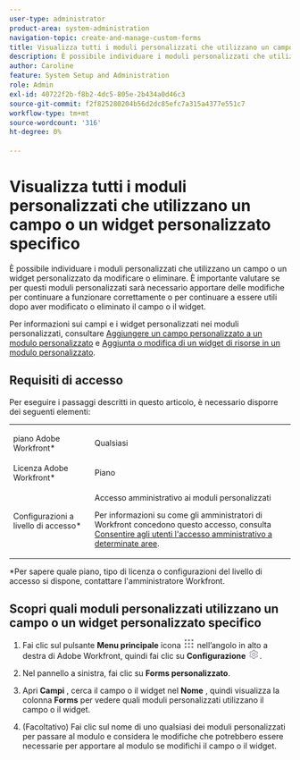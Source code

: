 ```yaml
---
user-type: administrator
product-area: system-administration
navigation-topic: create-and-manage-custom-forms
title: Visualizza tutti i moduli personalizzati che utilizzano un campo o un widget personalizzato specifico
description: È possibile individuare i moduli personalizzati che utilizzano un campo o un widget personalizzato da modificare o eliminare. È importante valutare se per questi moduli personalizzati sarà necessario apportare delle modifiche per continuare a funzionare correttamente o per continuare a essere utili dopo aver modificato o eliminato il campo o il widget.
author: Caroline
feature: System Setup and Administration
role: Admin
exl-id: 40722f2b-f8b2-4dc5-805e-2b434a0d46c3
source-git-commit: f2f825280204b56d2dc85efc7a315a4377e551c7
workflow-type: tm+mt
source-wordcount: '316'
ht-degree: 0%

---
```


# Visualizza tutti i moduli personalizzati che utilizzano un campo o un widget personalizzato specifico

È possibile individuare i moduli personalizzati che utilizzano un campo o un widget personalizzato da modificare o eliminare. È importante valutare se per questi moduli personalizzati sarà necessario apportare delle modifiche per continuare a funzionare correttamente o per continuare a essere utili dopo aver modificato o eliminato il campo o il widget.

Per informazioni sui campi e i widget personalizzati nei moduli personalizzati, consultare [Aggiungere un campo personalizzato a un modulo personalizzato](../../../administration-and-setup/customize-workfront/create-manage-custom-forms/add-a-custom-field-to-a-custom-form.md) e [Aggiunta o modifica di un widget di risorse in un modulo personalizzato](../../../administration-and-setup/customize-workfront/create-manage-custom-forms/add-widget-or-edit-its-properties-in-a-custom-form.md).

## Requisiti di accesso

Per eseguire i passaggi descritti in questo articolo, è necessario disporre dei seguenti elementi:

<table style="table-layout:auto"> 
 <col> 
 <col> 
 <tbody> 
  <tr data-mc-conditions=""> 
   <td role="rowheader"> <p>piano Adobe Workfront*</p> </td> 
   <td>Qualsiasi</td> 
  </tr> 
  <tr> 
   <td role="rowheader">Licenza Adobe Workfront*</td> 
   <td>Piano</td> 
  </tr> 
  <tr data-mc-conditions=""> 
   <td role="rowheader">Configurazioni a livello di accesso*</td> 
   <td> <p>Accesso amministrativo ai moduli personalizzati</p> <p>Per informazioni su come gli amministratori di Workfront concedono questo accesso, consulta <a href="../../../administration-and-setup/add-users/configure-and-grant-access/grant-users-admin-access-certain-areas.md" class="MCXref xref">Consentire agli utenti l'accesso amministrativo a determinate aree</a>.</p> </td> 
  </tr> 
 </tbody> 
</table>

&#42;Per sapere quale piano, tipo di licenza o configurazioni del livello di accesso si dispone, contattare l&#39;amministratore Workfront.

## Scopri quali moduli personalizzati utilizzano un campo o un widget personalizzato specifico

1. Fai clic sul pulsante **Menu principale** icona ![](assets/main-menu-icon.png) nell’angolo in alto a destra di Adobe Workfront, quindi fai clic su **Configurazione** ![](assets/gear-icon-settings.png).

1. Nel pannello a sinistra, fai clic su **Forms personalizzato**.
1. Apri **Campi** , cerca il campo o il widget nel **Nome** , quindi visualizza la colonna **Forms** per vedere quali moduli personalizzati utilizzano il campo o il widget.
1. (Facoltativo) Fai clic sul nome di uno qualsiasi dei moduli personalizzati per passare al modulo e considera le modifiche che potrebbero essere necessarie per apportare al modulo se modifichi il campo o il widget.
